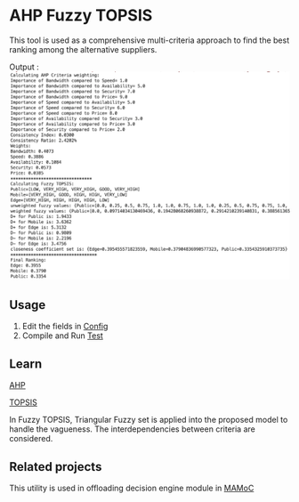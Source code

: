 # AHP Fuzzy TOPSIS

This tool is used as a comprehensive multi-criteria approach to find the best ranking among the alternative suppliers.

Output : ![picture alt](./screenshots/ahp_topsis.png "AHP Fuzzy TOPSIS output")

## Usage

1. Edit the fields in [Config](./src/Config.java)
2. Compile and Run [Test](./src/Test.java)

## Learn
[AHP](https://en.wikipedia.org/wiki/Analytic_hierarchy_process)

[TOPSIS](https://en.wikipedia.org/wiki/TOPSIS)

In Fuzzy TOPSIS, Triangular Fuzzy set is applied into the proposed model to handle the vagueness. The interdependencies between criteria are considered.

## Related projects
This utility is used in offloading decision engine module in [MAMoC](https://github.com/dawand/MAMoC-Android)
